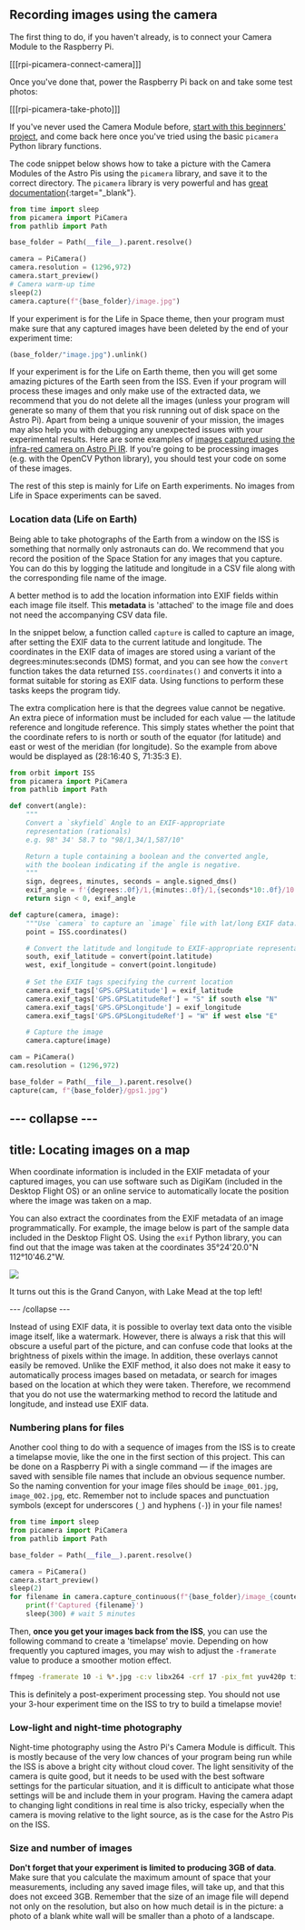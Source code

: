 ## Recording images using the camera

The first thing to do, if you haven't already, is to connect your Camera Module to the Raspberry Pi.

[[[rpi-picamera-connect-camera]]]

Once you've done that, power the Raspberry Pi back on and take some test photos:

[[[rpi-picamera-take-photo]]]

If you've never used the Camera Module before, [start with this beginners' project](https://projects.raspberrypi.org/en/projects/getting-started-with-picamera/), and come back here once you've tried using the basic `picamera` Python library functions.

The code snippet below shows how to take a picture with the Camera Modules of the Astro Pis using the `picamera` library, and save it to the correct directory. The `picamera` library is very powerful and has [great documentation](https://picamera.readthedocs.io/en/latest/){:target="_blank"}.

```python
from time import sleep
from picamera import PiCamera
from pathlib import Path

base_folder = Path(__file__).parent.resolve()

camera = PiCamera()
camera.resolution = (1296,972)
camera.start_preview()
# Camera warm-up time
sleep(2)
camera.capture(f"{base_folder}/image.jpg")
```

If your experiment is for the Life in Space theme, then your program must make sure that any captured images have been deleted by the end of your experiment time:

```python
(base_folder/"image.jpg").unlink()
```

If your experiment is for the Life on Earth theme, then you will get some amazing pictures of the Earth seen from the ISS. Even if your program will process these images and only make use of the extracted data, we recommend that you do not delete all the images (unless your program will generate so many of them that you risk running out of disk space on the Astro Pi). Apart from being a unique souvenir of your mission, the images may also help you with debugging any unexpected issues with your experimental results. Here are some examples of [images captured using the infra-red camera on Astro Pi IR](https://www.flickr.com/photos/raspberrypi). If you're going to be processing images (e.g. with the OpenCV Python library), you should test your code on some of these images.

The rest of this step is mainly for Life on Earth experiments. No images from Life in Space experiments can be saved.

### Location data (Life on Earth)

Being able to take photographs of the Earth from a window on the ISS is something that normally only astronauts can do. We recommend that you record the position of the Space Station for any images that you capture. You can do this by logging the latitude and longitude in a CSV file along with the corresponding file name of the image.

A better method is to add the location information into EXIF fields within each image file itself. This **metadata** is 'attached' to the image file and does not need the accompanying CSV data file. 

In the snippet below, a function called `capture` is called to capture an image, after setting the EXIF data to the current latitude and longitude. The coordinates in the EXIF data of images are stored using a variant of the degrees:minutes:seconds (DMS) format, and you can see how the `convert` function takes the data returned `ISS.coordinates()` and converts it into a format suitable for storing as EXIF data. Using functions to perform these tasks keeps the program tidy.

The extra complication here is that the degrees value cannot be negative. An extra piece of information must be included for each value — the latitude reference and longitude reference. This simply states whether the point that the coordinate refers to is north or south of the equator (for latitude) and east or west of the meridian (for longitude). So the example from above would be displayed as (28:16:40 S, 71:35:3 E).

```python
from orbit import ISS
from picamera import PiCamera
from pathlib import Path

def convert(angle):
    """
    Convert a `skyfield` Angle to an EXIF-appropriate 
    representation (rationals)
    e.g. 98° 34' 58.7 to "98/1,34/1,587/10"

    Return a tuple containing a boolean and the converted angle,
    with the boolean indicating if the angle is negative.
    """
    sign, degrees, minutes, seconds = angle.signed_dms()
    exif_angle = f'{degrees:.0f}/1,{minutes:.0f}/1,{seconds*10:.0f}/10'
    return sign < 0, exif_angle

def capture(camera, image):
    """Use `camera` to capture an `image` file with lat/long EXIF data."""
    point = ISS.coordinates()

    # Convert the latitude and longitude to EXIF-appropriate representations
    south, exif_latitude = convert(point.latitude)
    west, exif_longitude = convert(point.longitude)
    
    # Set the EXIF tags specifying the current location
    camera.exif_tags['GPS.GPSLatitude'] = exif_latitude
    camera.exif_tags['GPS.GPSLatitudeRef'] = "S" if south else "N"
    camera.exif_tags['GPS.GPSLongitude'] = exif_longitude
    camera.exif_tags['GPS.GPSLongitudeRef'] = "W" if west else "E"

    # Capture the image
    camera.capture(image)

cam = PiCamera()
cam.resolution = (1296,972)

base_folder = Path(__file__).parent.resolve()
capture(cam, f"{base_folder}/gps1.jpg")
```

--- collapse ---
---
title: Locating images on a map
---

When coordinate information is included in the EXIF metadata of your captured images, you can use software such as DigiKam (included in the Desktop Flight OS) or an online service to automatically locate the position where the image was taken on a map.

You can also extract the coordinates from the EXIF metadata of an image programmatically. For example, the image below is part of the sample data included in the Desktop Flight OS. Using the `exif` Python library, you can find out that the image was taken at the coordinates 35°24'20.0"N 112°10'46.2"W. 

![](images/zz_astropi_1_photo_387.jpg)

It turns out this is the Grand Canyon, with Lake Mead at the top left!

--- /collapse ---

Instead of using EXIF data, it is possible to overlay text data onto the visible image itself, like a watermark. However, there is always a risk that this will obscure a useful part of the picture, and can confuse code that looks at the brightness of pixels within the image. In addition, these overlays cannot easily be removed. Unlike the EXIF method, it also does not make it easy to automatically process images based on metadata, or search for images based on the location at which they were taken. Therefore, we recommend that you do not use the watermarking method to record the latitude and longitude, and instead use EXIF data.

### Numbering plans for files

Another cool thing to do with a sequence of images from the ISS is to create a timelapse movie, like the one in the first section of this project. This can be done on a Raspberry Pi with a single command — if the images are saved with sensible file names that include an obvious sequence number. So the naming convention for your image files should be `image_001.jpg`, `image_002.jpg`, etc. Remember not to include spaces and punctuation symbols (except for underscores (`_`) and hyphens (`-`)) in your file names!

```python
from time import sleep
from picamera import PiCamera
from pathlib import Path

base_folder = Path(__file__).parent.resolve()

camera = PiCamera()
camera.start_preview()
sleep(2)
for filename in camera.capture_continuous(f"{base_folder}/image_{counter:03d}.jpg"):
    print(f'Captured {filename}')
    sleep(300) # wait 5 minutes
```

Then, **once you get your images back from the ISS**,  you can use the following command to create a 'timelapse' movie. Depending on how frequently you captured images, you may wish to adjust the `-framerate` value to produce a smoother motion effect.

```bash
ffmpeg -framerate 10 -i %*.jpg -c:v libx264 -crf 17 -pix_fmt yuv420p timelapse.mp4
```
This is definitely a post-experiment processing step. You should not use your 3-hour experiment time on the ISS to try to build a timelapse movie!

### Low-light and night-time photography

Night-time photography using the Astro Pi's Camera Module is difficult. This is mostly because of the very low chances of your program being run while the ISS is above a bright city without cloud cover. The light sensitivity of the camera is quite good, but it needs to be used with the best software settings for the particular situation, and it is difficult to anticipate what those settings will be and include them in your program. Having the camera adapt to changing light conditions in real time is also tricky, especially when the camera is moving relative to the light source, as is the case for the Astro Pis on the ISS.

### Size and number of images

**Don't forget that your experiment is limited to producing 3GB of data**. Make sure that you calculate the maximum amount of space that your measurements, including any saved image files, will take up, and that this does not exceed 3GB. Remember that the size of an image file will depend not only on the resolution, but also on how much detail is in the picture: a photo of a blank white wall will be smaller than a photo of a landscape.  
